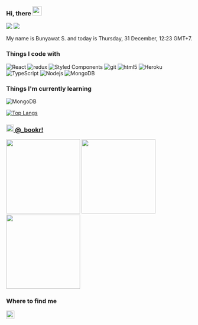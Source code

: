 ### Hi, there <img src="https://media.giphy.com/media/hvRJCLFzcasrR4ia7z/giphy.gif" width="25px">

![](https://komarev.com/ghpvc/?username=bsrisompong&color=green)
![](https://hit.yhype.me/github/profile?user_id=33023239)


My name is Bunyawat S. and today is Thursday, 31 December, 12:23 GMT+7.

<h3>Things I code with</h3>
<p>
<img alt="React" src="https://img.shields.io/badge/-React-45b8d8?style=flat-square&logo=react&logoColor=white" />
  <img alt="redux" src="https://img.shields.io/badge/-Redux-764ABC?style=flat-square&logo=redux&logoColor=white" />
<img alt="Styled Components" src="https://img.shields.io/badge/-Styled_Components-db7092?style=flat-square&logo=styled-components&logoColor=white" />
  <img alt="git" src="https://img.shields.io/badge/-Git-F05032?style=flat-square&logo=git&logoColor=white" />
<img alt="html5" src="https://img.shields.io/badge/-HTML5-E34F26?style=flat-square&logo=html5&logoColor=white" />
<img alt="Heroku" src="https://img.shields.io/badge/-Heroku-430098?style=flat-square&logo=heroku&logoColor=white" />
<img alt="TypeScript" src="https://img.shields.io/badge/-TypeScript-007ACC?style=flat-square&logo=typescript&logoColor=white" />
  <img alt="Nodejs" src="https://img.shields.io/badge/-Nodejs-43853d?style=flat-square&logo=Node.js&logoColor=white" />
  <img alt="MongoDB" src="https://img.shields.io/badge/-MongoDB-13aa52?style=flat-square&logo=mongodb&logoColor=white" />
</p>

<h3>Things I'm currently learning </h3>
<p>
  <img alt="MongoDB" src="https://img.shields.io/badge/-MongoDB-13aa52?style=flat-square&logo=mongodb&logoColor=white" />
</p>

[![Top Langs](https://github-readme-stats.vercel.app/api/top-langs/?username=bsrisompong&langs_count=8)](https://github.com/anuraghazra/github-readme-stats)

<h3><a href="https://www.instagram.com/_bookr/" target="_blank"><img
    src="https://upload.wikimedia.org/wikipedia/commons/thumb/e/e7/Instagram_logo_2016.svg/1024px-Instagram_logo_2016.svg.png"
    width="20" /> @_bookr!</a></h3>
<p><img width="200" src="https:&#x2F;&#x2F;scontent-hel3-1.cdninstagram.com&#x2F;v&#x2F;t51.2885-15&#x2F;sh0.08&#x2F;e35&#x2F;p640x640&#x2F;132141022_234798904684087_5412802792327005932_n.jpg?_nc_ht&#x3D;scontent-hel3-1.cdninstagram.com&amp;_nc_cat&#x3D;107&amp;_nc_ohc&#x3D;sJw9JTa3cFMAX_f9xsX&amp;tp&#x3D;1&amp;oh&#x3D;bdcb62f5e0023fa5c49c30cf47302aae&amp;oe&#x3D;601643F2" /> <img width="200" src="https:&#x2F;&#x2F;scontent-hel3-1.cdninstagram.com&#x2F;v&#x2F;t51.2885-15&#x2F;sh0.08&#x2F;e35&#x2F;s640x640&#x2F;131980194_2518341148471182_2252206124813111735_n.jpg?_nc_ht&#x3D;scontent-hel3-1.cdninstagram.com&amp;_nc_cat&#x3D;106&amp;_nc_ohc&#x3D;aJIlyPedOEgAX-J--7M&amp;tp&#x3D;1&amp;oh&#x3D;2616a489f206e4a1fb9236683528029d&amp;oe&#x3D;60167005" /> <img width="200" src="https:&#x2F;&#x2F;scontent-hel3-1.cdninstagram.com&#x2F;v&#x2F;t51.2885-15&#x2F;sh0.08&#x2F;e35&#x2F;s640x640&#x2F;130809529_111653854118262_7617493068951205856_n.jpg?_nc_ht&#x3D;scontent-hel3-1.cdninstagram.com&amp;_nc_cat&#x3D;106&amp;_nc_ohc&#x3D;iST_eWaanacAX-i1Q8g&amp;tp&#x3D;1&amp;oh&#x3D;914403aeaf4906000abf660eedf669b8&amp;oe&#x3D;60171104" /></p>

<h3>Where to find me</h3>
<a href="https://www.linkedin.com/in/bsrisompong/">
  <img align="left" alt="Abhishek's LinkedIN" width="22px" src="https://raw.githubusercontent.com/peterthehan/peterthehan/master/assets/linkedin.svg" />
</a>

<!--
**bsrisompong/bsrisompong** is a ✨ _special_ ✨ repository because its `README.md` (this file) appears on your GitHub profile.

Here are some ideas to get you started:

- 🔭 I’m currently working on ...
- 🌱 I’m currently learning ...
- 👯 I’m looking to collaborate on ...
- 🤔 I’m looking for help with ...
- 💬 Ask me about ...
- 📫 How to reach me: ...
- 😄 Pronouns: ...
- ⚡ Fun fact: ...
-->


